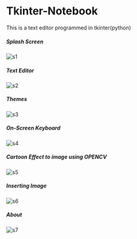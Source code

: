 # Tkinter-Notebook
This is a text editor programmed in tkinter(python)
<br><h5>Splash Screen</h5>
![s1](https://github.com/tanishka1411/Tkinter-Notebook/blob/main/images/1.png)
<br><h5>Text Editor</h5>
![s2](https://github.com/tanishka1411/Tkinter-Notebook/blob/main/images/2.png)
<br><h5>Themes</h5>
![s3](https://github.com/tanishka1411/Tkinter-Notebook/blob/main/images/3.png)
<br><h5>On-Screen Keyboard</h5>
![s4](https://github.com/tanishka1411/Tkinter-Notebook/blob/main/images/4.png)
<br><h5>Cartoon Effect to image using OPENCV</h5>
![s5](https://github.com/tanishka1411/Tkinter-Notebook/blob/main/images/5.png) 
<br><h5>Inserting Image</h5>
![s6](https://github.com/tanishka1411/Tkinter-Notebook/blob/main/images/6.png) 
<br><h5>About</h5>
![s7](https://github.com/tanishka1411/Tkinter-Notebook/blob/main/images/7.png)
